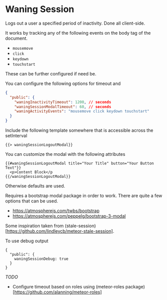 # Waning Session

Logs out a user a specified period of inactivity. Done all client-side.

It works by tracking any of the following events on the body tag of the document.

* `mousemove`
* `click`
* `keydown`
* `touchstart`

These can be further configured if need be.

You can configure the following options for timeout and

```json
{
  "public": {
    "waningInactivityTimeout": 1200, // seconds
    "waningSessionModalTimeout": 60, // seconds
    "waningActivityEvents": "mousemove click keydown touchstart"
  }
}
```

Include the following template somewhere that is accessible across the setInterval

```
{{> waningSessionLogoutModal}}
```

You can customize the modal with the following attributes

```
{{#waningSessionLogoutModal title="Your Title" button="Your Button Text"}}
  <p>Content Block</p
{{/waningSessionLogoutModal}}
```
Otherwise defaults are used.

Requires a bootstrap modal package in order to work. There are quite a few options that can be used.

* https://atmospherejs.com/twbs/bootstrap
* https://atmospherejs.com/peppelg/bootstrap-3-modal

Some inspiration taken from (stale-session)[https://github.com/lindleycb/meteor-stale-session].

To use debug output

```
{
  "public": {
    waningSessionDebug: true
  }
}
```


_TODO_

* Configure timeout based on roles using (meteor-roles package)[https://github.com/alanning/meteor-roles]
